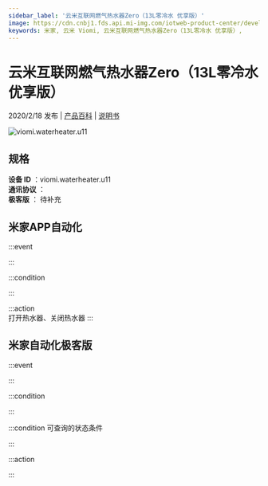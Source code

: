 ```yaml
---
sidebar_label: '云米互联网燃气热水器Zero（13L零冷水 优享版）'
image: https://cdn.cnbj1.fds.api.mi-img.com/iotweb-product-center/developer_1577782925763P5fFLYHK.png?GalaxyAccessKeyId=AKVGLQWBOVIRQ3XLEW&amp;Expires=9223372036854775807&amp;Signature=2JuAu+QKF28JsUliQ8oFwVxYOQU=
keywords: 米家, 云米 Viomi, 云米互联网燃气热水器Zero（13L零冷水 优享版）, 
---
```

# 云米互联网燃气热水器Zero（13L零冷水 优享版）

2020/2/18 发布 | [产品百科](https://home.mi.com/webapp/content/baike/product/index.html?model=viomi.waterheater.u11/) | [说明书](https://home.mi.com/views/introduction.html?model=viomi.waterheater.u11&region=cn)

![viomi.waterheater.u11](https://cdn.cnbj1.fds.api.mi-img.com/iotweb-product-center/developer_1577782925763P5fFLYHK.png?GalaxyAccessKeyId=AKVGLQWBOVIRQ3XLEW&amp;Expires=9223372036854775807&amp;Signature=2JuAu+QKF28JsUliQ8oFwVxYOQU=)

## 规格  
> 
**设备 ID** ：viomi.waterheater.u11  
**通讯协议** ：  
**极客版**  ： 待补充 


## 米家APP自动化  

:::event  

:::

:::condition  

:::

:::action   
打开热水器、关闭热水器
:::

## 米家自动化极客版  

:::event  

:::

:::condition  

:::

:::condition 可查询的状态条件  

:::

:::action  

:::

        
